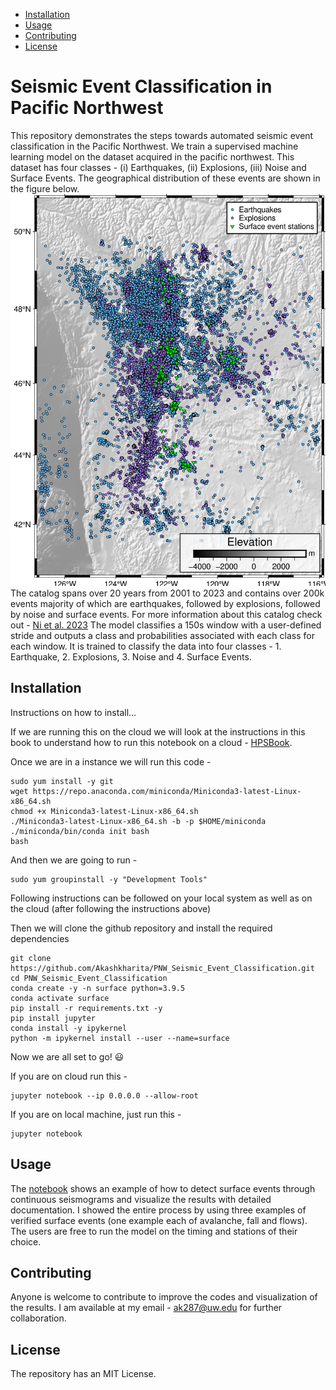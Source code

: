 - [Installation](#installation)
- [Usage](#usage)
- [Contributing](#contributing)
- [License](#license)


# Seismic Event Classification in Pacific Northwest

This repository demonstrates the steps towards automated seismic event classification in the Pacific Northwest. We train a supervised machine learning model on the dataset acquired in the pacific northwest. This dataset has four classes - (i) Earthquakes, (ii) Explosions, (iii) Noise and Surface Events. The geographical distribution of these events are shown in the figure below. ![Seismic events in the Pacific Northwest](Figures/Figure_1.png) 
The catalog spans over 20 years from 2001 to 2023 and contains over 200k events majority of which are earthquakes, followed by explosions, followed by noise and surface events. For more information about this catalog check out - [Ni et al. 2023](https://seismica.library.mcgill.ca/article/view/368/868)
The model classifies a 150s window with a user-defined stride and outputs a class and probabilities associated with each class for each window. It is trained to classify the data into four classes - 1. Earthquake, 2. Explosions, 3. Noise and 4. Surface Events. 



## Installation

Instructions on how to install...

If we are running this on the cloud we will look at the instructions in this book to understand how to run this notebook on a cloud - [HPSBook](https://seisscoped.org/HPS-book/chapters/cloud/AWS_101.html).

Once we are in a instance we will run this code - 

```
sudo yum install -y git
wget https://repo.anaconda.com/miniconda/Miniconda3-latest-Linux-x86_64.sh
chmod +x Miniconda3-latest-Linux-x86_64.sh 
./Miniconda3-latest-Linux-x86_64.sh -b -p $HOME/miniconda
./miniconda/bin/conda init bash
bash
```

And then we are going to run - 
```
sudo yum groupinstall -y "Development Tools"
```


Following instructions can be followed on your local system as well as on the cloud (after following the instructions above)


Then we will clone the github repository and  install the required dependencies

```
git clone https://github.com/Akashkharita/PNW_Seismic_Event_Classification.git
cd PNW_Seismic_Event_Classification
conda create -y -n surface python=3.9.5
conda activate surface
pip install -r requirements.txt -y
pip install jupyter
conda install -y ipykernel
python -m ipykernel install --user --name=surface
```

Now we are all set to go! 😃


If you are on cloud run this - 

```
jupyter notebook --ip 0.0.0.0 --allow-root
```

If you are on local machine, just run this - 

```
jupyter notebook
```



## Usage
The [notebook](notebooks/ML_Classification_Workflow_for_SCOPED) shows an example of how to detect surface events through continuous seismograms and visualize the results with detailed documentation. I showed the entire process by using three examples of verified surface events (one example each of avalanche, fall and flows). The users are free to run the model on the timing and stations of their choice. 


## Contributing
Anyone is welcome to contribute to improve the codes and visualization of the results. I am available at my email  - ak287@uw.edu for further collaboration. 

## License

The repository has an MIT License. 

